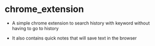 # chrome_extension

- A simple chrome extension to search history with keyword without having to go to history  

- It also contains quick notes that will save text in the browser
